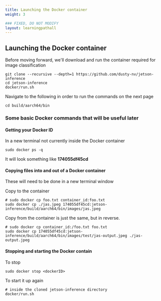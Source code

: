 ```yaml
---
title: Launching the Docker container
weight: 3

### FIXED, DO NOT MODIFY
layout: learningpathall
---
```


## Launching the Docker container

Before moving forward, we'll download and run the container required for image classification
```
git clone --recursive --depth=1 https://github.com/dusty-nv/jetson-inference
cd jetson-inference
docker/run.sh
```

Navigate to the following in order to run the commands on the next page
```
cd build/aarch64/bin
```

### Some basic Docker commands that will be useful later

#### Getting your Docker ID
In a new terminal not currently inside the Docker container
```
sudo docker ps -q
```

It will look something like **174055df45cd**
#### Copying files into and out of a Docker container

These will need to be done in a new terminal window

Copy to the container
```
# sudo docker cp foo.txt container_id:foo.txt
sudo docker cp ./jas.jpeg 174055df45cd:jetson-inference/build/aarch64/bin/images/jas.jpeg
```

Copy from the container is just the same, but in reverse. 
```
# sudo docker cp container_id:/foo.txt foo.txt
sudo docker cp 174055df45cd:jetson-inference/build/aarch64/bin/images/test/jas-output.jpeg ./jas-output.jpeg
```

#### Stopping and starting the Docker contain
To stop
```
sudo docker stop <dockerID>
```

To start it up again
```
# inside the cloned jetson-inference directory
docker/run.sh
```
